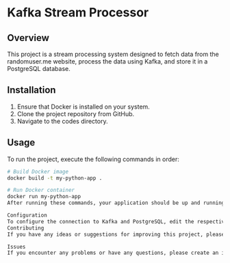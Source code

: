 # Kafka Stream Processor

## Overview

This project is a stream processing system designed to fetch data from the randomuser.me website, process the data using Kafka, and store it in a PostgreSQL database.

## Installation

1. Ensure that Docker is installed on your system.
2. Clone the project repository from GitHub.
3. Navigate to the codes directory.

## Usage

To run the project, execute the following commands in order:

```bash
# Build Docker image
docker build -t my-python-app .

# Run Docker container
docker run my-python-app
After running these commands, your application should be up and running properly.

Configuration
To configure the connection to Kafka and PostgreSQL, edit the respective files in the codes directory.
Contributing
If you have any ideas or suggestions for improving this project, please feel free to share them with us.

Issues
If you encounter any problems or have any questions, please create an issue in the GitHub repository.